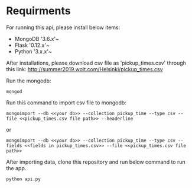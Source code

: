 # Requirments

For running this api, please install below items:
- MongoDB '3.6.x'~
- Flask '0.12.x'~
- Python '3.x.x'~


After installations, please download csv file as 'pickup_times.csv' through this link: http://summer2019.wolt.com/Helsinki/pickup_times.csv


Run the mongodb:
```
mongod
```


Run this command to import csv file to mongodb:
```
mongoimport --db <<your db>> --collection pickup_time --type csv --file <<pickup_times.csv file path>> --headerline
```
or
```
mongoimport --db <<your db>> --collection pickup_time --type csv --fields <<fields in pickup_times.csv>> --file <<pickup_times.csv file path>>
```


After importing data, clone this repository and run below command to run the app.
```
python api.py
```
